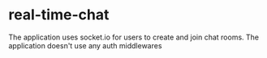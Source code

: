 # real-time-chat

The application uses socket.io for users to create and join chat rooms. The application doesn't use any auth middlewares
